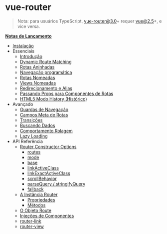 # vue-router

> Nota: para usuários TypeScript, vue-router@3.0+ requer vue@2.5+, e vice versa.

**[Notas de Lançamento](https://github.com/vuejs/vue-router/releases)**

- [Instalação](installation.md)
- Essenciais
  - [Introdução](essentials/getting-started.md)
  - [Dynamic Route Matching](essentials/dynamic-matching.md)
  - [Rotas Aninhadas](essentials/nested-routes.md)
  - [Navegação programática](essentials/navigation.md)
  - [Rotas Nomeadas](essentials/named-routes.md)
  - [Views Nomeadas](essentials/named-views.md)
  - [Redirecionamento e Alias](essentials/redirect-and-alias.md)
  - [Passando Props para Componentes de Rotas](essentials/passing-props.md)
  - [HTML5 Modo History (Histórico)](essentials/history-mode.md)
- Avançado
  - [Guardas de Navegação](advanced/navigation-guards.md)
  - [Campos Meta de Rotas](advanced/meta.md)
  - [Transições](advanced/transitions.md)
  - [Buscando Dados](advanced/data-fetching.md)
  - [Comportamento Rolagem](advanced/scroll-behavior.md)
  - [Lazy Loading](advanced/lazy-loading.md)
- API Referência
  - [Router Constructor Options](api/options.md)
    - [routes](api/options.md#routes)
    - [mode](api/options.md#mode)
    - [base](api/options.md#base)
    - [linkActiveClass](api/options.md#linkactiveclass)
    - [linkExactActiveClass](api/options.md#linkexactactiveclass)
    - [scrollBehavior](api/options.md#scrollbehavior)
    - [parseQuery / stringifyQuery](api/options.md#parsequery--stringifyquery)
    - [fallback](api/options.md#fallback)
  - [A Instância Router](api/router-instance.md)
    - [Propriedades](api/router-instance.md#properties)
    - [Métodos](api/router-instance.md#methods)
  - [O Objeto Route](api/route-object.md)
  - [Injeções de Componentes](api/component-injections.md)
  - [router-link](api/router-link.md)
  - [router-view](api/router-view.md)
